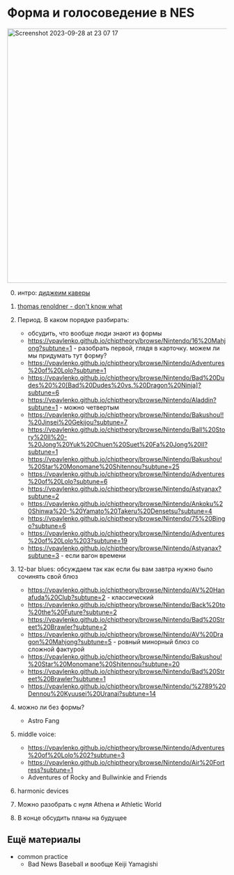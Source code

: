 # Форма и голосоведение в NES

<img width="584" alt="Screenshot 2023-09-28 at 23 07 17" src="https://github.com/vpavlenko/study-music/assets/1491908/0798fa5f-691c-47a0-9e5d-e64aaab30bfc">


0. интро: [диджеим каверы](https://vpavlenko.github.io/chiptheory/search/covers/)
0. [thomas renoldner - don't know what](https://vimeo.com/412906856)
1. Период. В каком порядке разбирать:
   - обсудить, что вообще люди знают из формы
   - https://vpavlenko.github.io/chiptheory/browse/Nintendo/16%20Mahjong?subtune=1 - разобрать первой, глядя в карточку. можем ли мы придумать тут форму?
   - https://vpavlenko.github.io/chiptheory/browse/Nintendo/Adventures%20of%20Lolo?subtune=1
   - https://vpavlenko.github.io/chiptheory/browse/Nintendo/Bad%20Dudes%20%20[Bad%20Dudes%20vs.%20Dragon%20Ninja]?subtune=6
   - https://vpavlenko.github.io/chiptheory/browse/Nintendo/Aladdin?subtune=1 - можно четвертым
   - https://vpavlenko.github.io/chiptheory/browse/Nintendo/Bakushou!!%20Jinsei%20Gekijou?subtune=7
   - https://vpavlenko.github.io/chiptheory/browse/Nintendo/Ball%20Story%20II%20-%20Jong%20Yuk%20Chuen%20Suet%20Fa%20Jong%20II?subtune=1
   - https://vpavlenko.github.io/chiptheory/browse/Nintendo/Bakushou!%20Star%20Monomane%20Shitennou?subtune=25
   - https://vpavlenko.github.io/chiptheory/browse/Nintendo/Adventures%20of%20Lolo?subtune=6
   - https://vpavlenko.github.io/chiptheory/browse/Nintendo/Astyanax?subtune=2
   - https://vpavlenko.github.io/chiptheory/browse/Nintendo/Ankoku%20Shinwa%20-%20Yamato%20Takeru%20Densetsu?subtune=4
   - https://vpavlenko.github.io/chiptheory/browse/Nintendo/75%20Bingo?subtune=6
   - https://vpavlenko.github.io/chiptheory/browse/Nintendo/Adventures%20of%20Lolo%203?subtune=19
   - https://vpavlenko.github.io/chiptheory/browse/Nintendo/Astyanax?subtune=3 - если вагон времени 
2. 12-bar blues: обсуждаем так как если бы вам завтра нужно было сочинять свой блюз
   - https://vpavlenko.github.io/chiptheory/browse/Nintendo/AV%20Hanafuda%20Club?subtune=2 - классический
   - https://vpavlenko.github.io/chiptheory/browse/Nintendo/Back%20to%20the%20Future?subtune=2
   - https://vpavlenko.github.io/chiptheory/browse/Nintendo/Bad%20Street%20Brawler?subtune=2
   - https://vpavlenko.github.io/chiptheory/browse/Nintendo/AV%20Dragon%20Mahjong?subtune=5 - ровный минорный блюз со сложной фактурой
   - https://vpavlenko.github.io/chiptheory/browse/Nintendo/Bakushou!%20Star%20Monomane%20Shitennou?subtune=20
   - https://vpavlenko.github.io/chiptheory/browse/Nintendo/Bad%20Street%20Brawler?subtune=1
   - https://vpavlenko.github.io/chiptheory/browse/Nintendo/%2789%20Dennou%20Kyuusei%20Uranai?subtune=14
4. можно ли без формы?
   - Astro Fang
3. middle voice:
   - https://vpavlenko.github.io/chiptheory/browse/Nintendo/Adventures%20of%20Lolo%202?subtune=3
   - https://vpavlenko.github.io/chiptheory/browse/Nintendo/Air%20Fortress?subtune=1
   - Adventures of Rocky and Bullwinkie and Friends
4. harmonic devices

3. Можно разобрать с нуля Athena и Athletic World


6. В конце обсудить планы на будущее



## Ещё материалы

- common practice
   - Bad News Baseball и вообще Keiji Yamagishi
